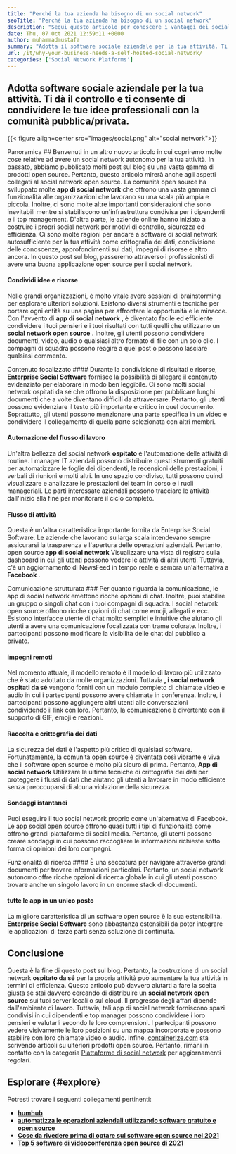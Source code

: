 ```yaml
---
title: "Perché la tua azienda ha bisogno di un social network" 
seoTitle: "Perché la tua azienda ha bisogno di un social network" 
description: "Segui questo articolo per conoscere i vantaggi dei social network autosullati per le imprese. Ti consente di costruire spazi pubblici/privati ​​per team e individui." 
date: Thu, 07 Oct 2021 12:59:11 +0000
author: muhammadmustafa
summary: "Adotta il software sociale aziendale per la tua attività. Ti dà il controllo e ti consente di condividere le tue idee professionali con la comunità pubblica/privata." 
url: /it/why-your-business-needs-a-self-hosted-social-network/
categories: ['Social Network Platforms']
---
```


## Adotta software sociale aziendale per la tua attività. Ti dà il controllo e ti consente di condividere le tue idee professionali con la comunità pubblica/privata.

{{< figure align=center src="images/social.png" alt="social network">}}


Panoramica ##
Benvenuti in un altro nuovo articolo in cui copriremo molte cose relative ad avere un social network autonomo per la tua attività. In passato, abbiamo pubblicato molti post sul blog su una vasta gamma di prodotti open source. Pertanto, questo articolo mirerà anche agli aspetti collegati al social network open source. La comunità open source ha sviluppato molte  **app di social network**  che offrono una vasta gamma di funzionalità alle organizzazioni che lavorano su una scala più ampia e piccola. Inoltre, ci sono molte altre importanti considerazioni che sono inevitabili mentre si stabiliscono un'infrastruttura condivisa per i dipendenti e il top management.
D'altra parte, le aziende online hanno iniziato a costruire i propri social network per motivi di controllo, sicurezza ed efficienza. Ci sono molte ragioni per andare a software di social network autosufficiente per la tua attività come crittografia dei dati, condivisione delle conoscenze, approfondimenti sui dati, impegni di risorse e altro ancora. In questo post sul blog, passeremo attraverso i professionisti di avere una buona applicazione open source per i social network.

#### Condividi idee e risorse
Nelle grandi organizzazioni, è molto vitale avere sessioni di brainstorming per esplorare ulteriori soluzioni. Esistono diversi strumenti e tecniche per portare ogni entità su una pagina per affrontare le opportunità e le minacce. Con l'avvento di  **app di social network** , è diventato facile ed efficiente condividere i tuoi pensieri e i tuoi risultati con tutti quelli che utilizzano un **social network open source**  . Inoltre, gli utenti possono condividere documenti, video, audio o qualsiasi altro formato di file con un solo clic. I compagni di squadra possono reagire a quel post o possono lasciare qualsiasi commento.

Contenuto focalizzato ####
Durante la condivisione di risultati e risorse,  **Enterprise Social Software**  fornisce la possibilità di allegare il contenuto evidenziato per elaborare in modo ben leggibile. Ci sono molti social network ospitati da sé che offrono la disposizione per pubblicare lunghi documenti che a volte diventano difficili da attraversare. Pertanto, gli utenti possono evidenziare il testo più importante e critico in quel documento. Soprattutto, gli utenti possono menzionare una parte specifica in un video e condividere il collegamento di quella parte selezionata con altri membri.

#### Automazione del flusso di lavoro
Un'altra bellezza del social network  **ospitato**  è l'automazione delle attività di routine. I manager IT aziendali possono distribuire questi strumenti gratuiti per automatizzare le foglie dei dipendenti, le recensioni delle prestazioni, i verbali di riunioni e molti altri. In uno spazio condiviso, tutti possono quindi visualizzare e analizzare le prestazioni del team in corso e i ruoli manageriali. Le parti interessate aziendali possono tracciare le attività dall'inizio alla fine per monitorare il ciclo completo.

#### Flusso di attività
Questa è un'altra caratteristica importante fornita da Enterprise Social Software. Le aziende che lavorano su larga scala intendevano sempre assicurarsi la trasparenza e l'apertura delle operazioni aziendali. Pertanto, open source  **app di social network** Visualizzare una vista di registro sulla dashboard in cui gli utenti possono vedere le attività di altri utenti. Tuttavia, c'è un aggiornamento di NewsFeed in tempo reale e sembra un'alternativa a **Facebook**  .

Comunicazione strutturata ###
Per quanto riguarda la comunicazione, le app di social network emettono ricche opzioni di chat. Inoltre, puoi stabilire un gruppo o singoli chat con i tuoi compagni di squadra. I social network open source offrono ricche opzioni di chat come emoji, allegati e ecc. Esistono interfacce utente di chat molto semplici e intuitive che aiutano gli utenti a avere una comunicazione focalizzata con trame colorate. Inoltre, i partecipanti possono modificare la visibilità delle chat dal pubblico a privato.

#### impegni remoti
Nel momento attuale, il modello remoto è il modello di lavoro più utilizzato che è stato adottato da molte organizzazioni. Tuttavia  **, i social network ospitati da sé**  vengono forniti con un modulo completo di chiamate video e audio in cui i partecipanti possono avere chiamate in conferenza. Inoltre, i partecipanti possono aggiungere altri utenti alle conversazioni condividendo il link con loro. Pertanto, la comunicazione è divertente con il supporto di GIF, emoji e reazioni.

#### Raccolta e crittografia dei dati
La sicurezza dei dati è l'aspetto più critico di qualsiasi software. Fortunatamente, la comunità open source è diventata così vibrante e viva che il software open source è molto più sicuro di prima. Pertanto,  **App di social network**  Utilizzare le ultime tecniche di crittografia dei dati per proteggere i flussi di dati che aiutano gli utenti a lavorare in modo efficiente senza preoccuparsi di alcuna violazione della sicurezza.

#### Sondaggi istantanei
Puoi eseguire il tuo social network proprio come un'alternativa di Facebook. Le app social open source offrono quasi tutti i tipi di funzionalità come offrono grandi piattaforme di social media. Pertanto, gli utenti possono creare sondaggi in cui possono raccogliere le informazioni richieste sotto forma di opinioni dei loro compagni.

Funzionalità di ricerca ####
È una seccatura per navigare attraverso grandi documenti per trovare informazioni particolari. Pertanto, un social network autonomo offre ricche opzioni di ricerca globale in cui gli utenti possono trovare anche un singolo lavoro in un enorme stack di documenti.

#### tutte le app in un unico posto
La migliore caratteristica di un software open source è la sua estensibilità.  **Enterprise Social Software**  sono abbastanza estensibili da poter integrare le applicazioni di terze parti senza soluzione di continuità.

## Conclusione
Questa è la fine di questo post sul blog. Pertanto, la costruzione di un social network  **ospitato da sé** per la propria attività può aumentare la tua attività in termini di efficienza. Questo articolo può davvero aiutarti a fare la scelta giusta se stai davvero cercando di distribuire un **social network open source**  sui tuoi server locali o sul cloud. Il progresso degli affari dipende dall'ambiente di lavoro. Tuttavia, tali app di social network forniscono spazi condivisi in cui dipendenti e top manager possono condividere i loro pensieri e valutarli secondo le loro comprensioni. I partecipanti possono vedere visivamente le loro posizioni su una mappa incorporata e possono stabilire con loro chiamate video o audio.
Infine, [containerize.com][1] sta scrivendo articoli su ulteriori prodotti open source. Pertanto, rimani in contatto con la categoria [Piattaforme di social network][2] per aggiornamenti regolari.

## Esplorare {#explore}

Potresti trovare i seguenti collegamenti pertinenti:
*  **[humhub][3]**  
*  **[automatizza le operazioni aziendali utilizzando software gratuito e open source][4]**  
*  **[Cose da rivedere prima di optare sul software open source nel 2021][5]**  
* [  **Top 5 software di videoconferenza open source di 2021**  ][6]



 [1]: https://www.containerize.com/
 [2]: https://products.containerize.com/social-network-platforms/
 [3]: https://products.containerize.com/social-network-platforms/humhub/
 [4]: https://blog.containerize.com/blogging/automate-business-operations-using-open-source-software/
 [5]: https://blog.containerize.com/cmdb-software/things-to-review-before-opting-open-source-software-in-2021/
 [6]: https://blog.containerize.com/video-conferencing-software/top-5-open-source-video-conferencing-software-of-2021/
